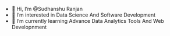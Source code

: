 - 👋 Hi, I’m @Sudhanshu Ranjan
- 👀 I’m interested in Data Science And Software Development
- 🌱 I’m currently learning Advance Data Analytics Tools And Web Developnment



<!---
SudhanshuProject/SudhanshuProject is a ✨ special ✨ repository because its `README.md` (this file) appears on your GitHub profile.
You can click the Preview link to take a look at your changes.
--->

